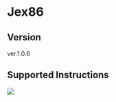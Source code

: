 # Jex86

## Version
ver.1.0.6

## Supported Instructions
![](https://github.com/izewfktvy533/jex86/blob/master/instruction_set.png)
